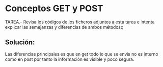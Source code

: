 # Conceptos GET y POST

TAREA.- Revisa los códigos de los ficheros adjuntos a esta tarea e intenta explicar las semejanzas y diferencias de ambos métodosç

## Solución:

Las diferencias principales es que en get todo lo que se envia no es interno como en post por tanto la información es visible y poco segura.